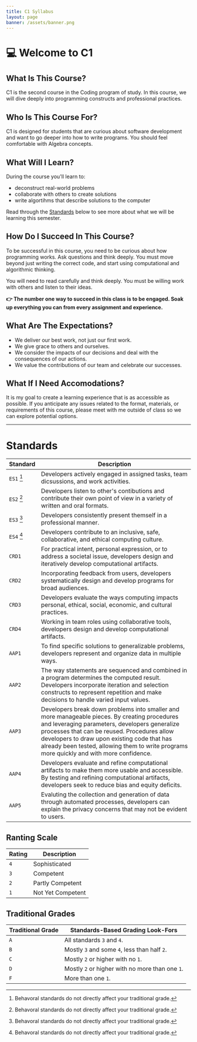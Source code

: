 ```yaml
---
title: C1 Syllabus
layout: page
banner: /assets/banner.png
---
```


# 💻 Welcome to C1

## What Is This Course?

C1 is the second course in the Coding program of study. In this course, we will dive deeply into programming constructs and professional practices.

## Who Is This Course For?

C1 is designed for students that are curious about software development and want to go deeper into how to write programs. You should feel comfortable with Algebra concepts.

## What Will I Learn?

During the course you'll learn to:

- deconstruct real-world problems
- collaborate with others to create solutions
- write algortihms that describe solutions to the computer

Read through the [Standards](#standards) below to see more about what we will be learning this semester.

## How Do I Succeed In This Course?

To be successful in this course, you need to be curious about how programming works. Ask questions and think deeply. You must move beyond just writing the correct code, and start using computational and algorithmic thinking.

You will need to read carefully and think deeply. You must be willing work with others and listen to their ideas.

**👉 The number one way to succeed in this class is to be engaged. Soak up everything you can from every assignment and experience.**

## What Are The Expectations?

- We deliver our best work, not just our first work.
- We give grace to others and ourselves.
- We consider the impacts of our decisions and deal with the consequences of our actions.
- We value the contributions of our team and celebrate our successes.

## What If I Need Accomodations?

It is my goal to create a learning experience that is as accessible as possible. If you anticipate any issues related to the format, materials, or requirements of this course, please meet with me outside of class so we can explore potential options.

---

# Standards

| Standard   | Description                                                                                                                                                                                                                                                                                                                               |
| ---------- | ----------------------------------------------------------------------------------------------------------------------------------------------------------------------------------------------------------------------------------------------------------------------------------------------------------------------------------------- |
| `ES1` [^1] | Developers actively engaged in assigned tasks, team dicsussions, and work activities.                                                                                                                                                                                                                                                     |
| `ES2` [^1] | Developers listen to other's contibutions and contribute their own point of view in a variety of written and oral formats.                                                                                                                                                                                                                |
| `ES3` [^1] | Developers consistently present themself in a professional manner.                                                                                                                                                                                                                                                                        |
| `ES4` [^1] | Developers contribute to an inclusive, safe, collaborative, and ethical computing culture.                                                                                                                                                                                                                                                |
| `CRD1`     | For practical intent, personal expression, or to address a societal issue, developers design and iteratively develop computational artifacts.                                                                                                                                                                                             |
| `CRD2`     | Incorporating feedback from users, developers systematically design and develop programs for broad audiences.                                                                                                                                                                                                                             |
| `CRD3`     | Developers evaluate the ways computing impacts personal, ethical, social, economic, and cultural practices.                                                                                                                                                                                                                               |
| `CRD4`     | Working in team roles using collaborative tools, developers design and develop computational artifacts.                                                                                                                                                                                                                                   |
| `AAP1`     | To find specific solutions to generalizable problems, developers represent and organize data in multiple ways.                                                                                                                                                                                                                            |
| `AAP2`     | The way statements are sequenced and combined in a program determines the computed result. Developers incorporate iteration and selection constructs to represent repetition and make decisions to handle varied input values.                                                                                                            |
| `AAP3`     | Developers break down problems into smaller and more manageable pieces. By creating procedures and leveraging parameters, developers generalize processes that can be reused. Procedures allow developers to draw upon existing code that has already been tested, allowing them to write programs more quickly and with more confidence. |
| `AAP4`     | Developers evaluate and refine computational artifacts to make them more usable and accessible. By testing and refining computational artifacts, developers seek to reduce bias and equity deficits.                                                                                                                                      |
| `AAP5`     | Evaluting the collection and generation of data through automated processes, developers can explain the privacy concerns that may not be evident to users.                                                                                                                                                                                |

[^1]: Behavoral standards do not directly affect your traditional grade.

## Ranting Scale

| Rating | Description       |
| ------ | ----------------- |
| `4`    | Sophisticated     |
| `3`    | Competent         |
| `2`    | Partly Competent  |
| `1`    | Not Yet Competent |

## Traditional Grades

| Traditional Grade | Standards-Based Grading Look-Fors               |
| ----------------- | ----------------------------------------------- |
| `A`               | All standards `3` and `4`.                      |
| `B`               | Mostly `3` and some `4`, less than half `2`.    |
| `C`               | Mostly `2` or higher with no `1`.               |
| `D`               | Mostly `2` or higher with no more than one `1`. |
| `F`               | More than one `1`.                              |
